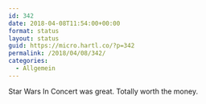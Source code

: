 ```yaml
---
id: 342
date: 2018-04-08T11:54:00+00:00
format: status
layout: status
guid: https://micro.hartl.co/?p=342
permalink: /2018/04/08/342/
categories:
  - Allgemein
---
```

Star Wars In Concert was great. Totally worth the money.